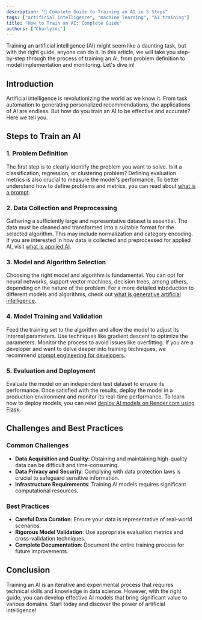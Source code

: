 ```yaml
---
description: "🤖 Complete Guide to Training an AI in 5 Steps"
tags: ["artificial intelligence", "machine learning", "AI training"]
title: "How to Train an AI: Complete Guide"
authors: ["Charlytoc"]
---
```


Training an artificial intelligence (AI) might seem like a daunting task, but with the right guide, anyone can do it. In this article, we will take you step-by-step through the process of training an AI, from problem definition to model implementation and monitoring. Let's dive in!

## Introduction

Artificial intelligence is revolutionizing the world as we know it. From task automation to generating personalized recommendations, the applications of AI are endless. But how do you train an AI to be effective and accurate? Here we tell you.

## Steps to Train an AI

### 1. Problem Definition

The first step is to clearly identify the problem you want to solve. Is it a classification, regression, or clustering problem? Defining evaluation metrics is also crucial to measure the model's performance. To better understand how to define problems and metrics, you can read about [what is a prompt](https://4geeks.com/lesson/what-is-a-prompt).

### 2. Data Collection and Preprocessing

Gathering a sufficiently large and representative dataset is essential. The data must be cleaned and transformed into a suitable format for the selected algorithm. This may include normalization and category encoding. If you are interested in how data is collected and preprocessed for applied AI, visit [what is applied AI](https://4geeks.com/lesson/what-is-applied-ai).

### 3. Model and Algorithm Selection

Choosing the right model and algorithm is fundamental. You can opt for neural networks, support vector machines, decision trees, among others, depending on the nature of the problem. For a more detailed introduction to different models and algorithms, check out [what is generative artificial intelligence](https://4geeks.com/lesson/artificial-intelligence-in-simple-terms).

### 4. Model Training and Validation

Feed the training set to the algorithm and allow the model to adjust its internal parameters. Use techniques like gradient descent to optimize the parameters. Monitor the process to avoid issues like overfitting. If you are a developer and want to delve deeper into training techniques, we recommend [prompt engineering for developers](https://4geeks.com/lesson/prompt-engineering-for-developers).

### 5. Evaluation and Deployment

Evaluate the model on an independent test dataset to ensure its performance. Once satisfied with the results, deploy the model in a production environment and monitor its real-time performance. To learn how to deploy models, you can read [deploy AI models on Render.com using Flask](https://4geeks.com/lesson/deploy-model-using-flask-and-render).

## Challenges and Best Practices

### Common Challenges

- **Data Acquisition and Quality**: Obtaining and maintaining high-quality data can be difficult and time-consuming.
- **Data Privacy and Security**: Complying with data protection laws is crucial to safeguard sensitive information.
- **Infrastructure Requirements**: Training AI models requires significant computational resources.

### Best Practices

- **Careful Data Curation**: Ensure your data is representative of real-world scenarios.
- **Rigorous Model Validation**: Use appropriate evaluation metrics and cross-validation techniques.
- **Complete Documentation**: Document the entire training process for future improvements.

## Conclusion

Training an AI is an iterative and experimental process that requires technical skills and knowledge in data science. However, with the right guide, you can develop effective AI models that bring significant value to various domains. Start today and discover the power of artificial intelligence!

